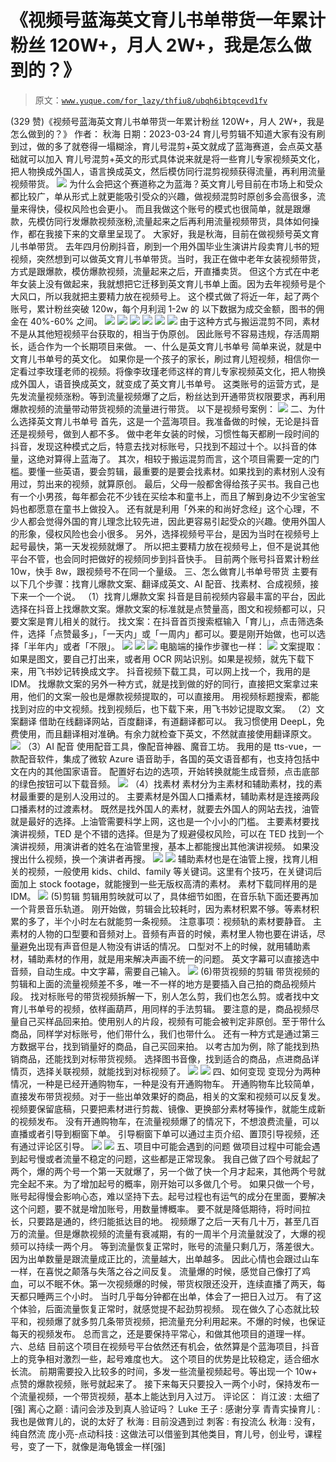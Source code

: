 # 《视频号蓝海英文育儿书单带货一年累计粉丝 120W+，月人 2W+，我是怎么做到的？》

> 原文：[`www.yuque.com/for_lazy/thfiu8/ubqh6ibtqcevd1fv`](https://www.yuque.com/for_lazy/thfiu8/ubqh6ibtqcevd1fv)

<ne-h2 id="9ec34498" data-lake-id="9ec34498"><ne-heading-ext><ne-heading-anchor></ne-heading-anchor><ne-heading-fold></ne-heading-fold></ne-heading-ext><ne-heading-content><ne-text id="u090b2b46">(329 赞)《视频号蓝海英文育儿书单带货一年累计粉丝 120W+，月人 2W+，我是怎么做到的？》</ne-text></ne-heading-content></ne-h2> <ne-p id="ud2f2b18d" data-lake-id="ud2f2b18d"><ne-text id="u244258f6">作者： 秋海</ne-text></ne-p> <ne-p id="u23be842d" data-lake-id="u23be842d"><ne-text id="uf51cea47">日期：2023-03-24</ne-text></ne-p> <ne-p id="u2f68873b" data-lake-id="u2f68873b"><ne-text id="u011b6976">育儿号剪辑不知道大家有没有刷到过，做的多了就卷得一塌糊涂，育儿号混剪+英文就成了蓝海赛道，会点英文基础就可以加入</ne-text></ne-p> <ne-p id="u8174956b" data-lake-id="u8174956b"><ne-text id="u8ec2dd65">育儿号混剪+英文的形式具体说来就是将一些育儿专家视频英文化，把人物换成外国人，语言换成英文，然后模仿同行混剪视频获得流量，再利用流量视频带货。</ne-text></ne-p> <ne-p id="u0031ac90" data-lake-id="u0031ac90"><ne-card data-card-name="image" data-card-type="inline" id="wMEY5" data-event-boundary="card">![](img/f9ad58b44093ca1b2ac704cf21131eed.png)  <ne-p id="ud30158d9" data-lake-id="ud30158d9"><ne-text id="ua24c4c26">为什么会把这个赛道称之为蓝海？英文育儿号目前在市场上和受众都比较广，单从形式上就更能吸引受众的兴趣，做视频混剪时原创多会高很多，流量来得快，侵权风险也会更小。</ne-text></ne-p> <ne-p id="u4da79ac0" data-lake-id="u4da79ac0"><ne-text id="u943b09ec">而且我做这个账号的模式也很简单，就是跟爆款，先模仿同行发爆款视频涨粉,流量起来之后再利用流量视频带货，具体如何操作，都在我接下来的文章里呈现了。</ne-text></ne-p> <ne-p id="u914a354a" data-lake-id="u914a354a"><ne-text id="u5654e9dd">大家好，我是秋海，目前在做视频号英文育儿书单带货。</ne-text></ne-p> <ne-p id="u13fabaa4" data-lake-id="u13fabaa4"><ne-text id="u7d6a0c07">去年四月份刷抖音，刷到一个用外国毕业生演讲片段卖育儿书的短视频，突然想到可以做英文育儿书单带货。当时，我正在做中老年女装视频带货，方式是跟爆款，模仿爆款视频，流量起来之后，开直播卖货。</ne-text></ne-p> <ne-p id="ud28d157f" data-lake-id="ud28d157f"><ne-text id="u660315e5">但这个方式在中老年女装上没有做起来，我就想把它迁移到英文育儿书单上面。因为去年视频号是个大风口，所以我就把主要精力放在视频号上。</ne-text></ne-p> <ne-p id="u65249e41" data-lake-id="u65249e41"><ne-text id="u944d58a7">这个模式做了将近一年，起了两个账号，累计粉丝突破 120w，每个月利润 1-2w 的</ne-text></ne-p> <ne-p id="u573742d4" data-lake-id="u573742d4"><ne-text id="u9aa49ff2">以下数据为成交金额，图书的佣金在 40%-60% 之间。</ne-text></ne-p> <ne-p id="ue636a45a" data-lake-id="ue636a45a"><ne-card data-card-name="image" data-card-type="inline" id="Ioohm" data-event-boundary="card">![](img/272233ef88bf34a6a18a334525c6e867.png)  <ne-p id="ub6261c61" data-lake-id="ub6261c61"><ne-card data-card-name="image" data-card-type="inline" id="Fi3Ew" data-event-boundary="card">![](img/d00f8cfd45ec7f37b6468c11174ebaca.png)  <ne-p id="u8069430b" data-lake-id="u8069430b"><ne-card data-card-name="image" data-card-type="inline" id="zLn9e" data-event-boundary="card">![](img/9179a29c69678efc3ab026cb30cb7f3b.png)  <ne-p id="uf628fc36" data-lake-id="uf628fc36"><ne-card data-card-name="image" data-card-type="inline" id="kxpY8" data-event-boundary="card">![](img/7c9c93b3a82b4fbb3fe92b71a39a4e55.png)  <ne-p id="uabcd79f5" data-lake-id="uabcd79f5"><ne-card data-card-name="image" data-card-type="inline" id="arnwI" data-event-boundary="card">![](img/d65e4e1e525ea7edf0f67cbcd98692ab.png)  <ne-p id="u25be657b" data-lake-id="u25be657b"><ne-card data-card-name="image" data-card-type="inline" id="LgGw6" data-event-boundary="card">![](img/8579c0a1e18bb4ea888df8e2804d6700.png)  <ne-p id="ud0126bc8" data-lake-id="ud0126bc8"><ne-text id="u501eb915">由于这种方式与搬运混剪不同，素材不是从其他短视频平台获取的，相当于伪原创。</ne-text></ne-p> <ne-p id="u64eb66ea" data-lake-id="u64eb66ea"><ne-text id="u038691b8">因此账号不容易违规，存活周期长，适合作为一个长期项目来做。</ne-text></ne-p> <ne-h1 id="e769da44" data-lake-id="e769da44"><ne-heading-ext><ne-heading-anchor></ne-heading-anchor><ne-heading-fold></ne-heading-fold></ne-heading-ext><ne-heading-content><ne-text id="uf3a32e8d">一、什么是英文育儿书单号</ne-text></ne-heading-content></ne-h1> <ne-p id="u396aea88" data-lake-id="u396aea88"><ne-text id="ubd7cc815">简单来说，就是中文育儿书单号的英文化。</ne-text></ne-p> <ne-p id="u50ece9cd" data-lake-id="u50ece9cd"><ne-text id="ue0b0c1ff">如果你是一个孩子的家长，刷过育儿短视频，相信你一定看过李玫瑾老师的视频。将像李玫瑾老师这样的育儿专家视频英文化，把人物换成外国人，语音换成英文，就变成了英文育儿书单号。</ne-text></ne-p> <ne-p id="u9328598b" data-lake-id="u9328598b"><ne-text id="u5604e183">这类账号的运营方式，是先发流量视频涨粉。等到流量视频爆了之后，粉丝达到开通带货权限要求，再利用爆款视频的流量带动带货视频的流量进行带货。</ne-text></ne-p> <ne-p id="u01c5d3ba" data-lake-id="u01c5d3ba"><ne-text id="u9663da25">以下是视频号案例：</ne-text></ne-p> <ne-p id="ub2eb934c" data-lake-id="ub2eb934c"><ne-card data-card-name="image" data-card-type="inline" id="cBQWt" data-event-boundary="card">![](img/2650bd7bd20dc64c00c91f500ae87a8f.png)  <ne-h1 id="b82d65af" data-lake-id="b82d65af"><ne-heading-ext><ne-heading-anchor></ne-heading-anchor><ne-heading-fold></ne-heading-fold></ne-heading-ext><ne-heading-content><ne-text id="u1428ae32">二、为什么选择英文育儿书单号</ne-text></ne-heading-content></ne-h1> <ne-p id="u92766b0a" data-lake-id="u92766b0a"><ne-text id="uf5b174bf">首先，这是一个蓝海项目。我准备做的时候，无论是抖音还是视频号，做到人都不多。</ne-text></ne-p> <ne-p id="uc34c56bc" data-lake-id="uc34c56bc"><ne-text id="uba4cf44e">做中老年女装的时候，习惯性每天都刷一段时间的抖音，发现这种模式之后，特意去找对标账号，只找到不超过十个。以抖音的体量，这绝对算得上蓝海了。</ne-text></ne-p> <ne-p id="u80ba7575" data-lake-id="u80ba7575"><ne-text id="u01f0fdd3">其次，相较于搬运混剪而言，这个项目需要一定的门槛。要懂一些英语，要会剪辑，最重要的是要会找素材。如果找到的素材别人没有用过，剪出来的视频，就算原创。</ne-text></ne-p> <ne-p id="ude57c8d3" data-lake-id="ude57c8d3"><ne-text id="ue320cc92">最后，父母一般都舍得给孩子买书。我自己也有一个小男孩，每年都会花不少钱在买绘本和童书上，而且了解到身边不少宝爸宝妈也都愿意在童书上做投入。</ne-text></ne-p> <ne-p id="u17e39e7f" data-lake-id="u17e39e7f"><ne-text id="u8249cf4f">还有就是利用「外来的和尚好念经」这个心理，不少人都会觉得外国的育儿理念比较先进，因此更容易引起受众的兴趣。使用外国人的形象，侵权风险也会小很多。</ne-text></ne-p> <ne-p id="uba79e044" data-lake-id="uba79e044"><ne-text id="u84db036a">另外，选择视频号平台，是因为当时在视频号上起号最快，第一天发视频就爆了。</ne-text></ne-p> <ne-p id="u094051de" data-lake-id="u094051de"><ne-text id="ue0ff4f96">所以把主要精力放在视频号上，但不是说其他平台不管，也会同时把做好的视频同步到抖音快手。</ne-text></ne-p> <ne-p id="u721b842d" data-lake-id="u721b842d"><ne-text id="u5692604c">目前两个账号抖音累计粉丝 10w，快手 8w，跟视频号不在同一个量级。</ne-text></ne-p> <ne-h1 id="cd93a302" data-lake-id="cd93a302"><ne-heading-ext><ne-heading-anchor></ne-heading-anchor><ne-heading-fold></ne-heading-fold></ne-heading-ext><ne-heading-content><ne-text id="ua5f06a65">三、怎么做育儿书单号带货</ne-text></ne-heading-content></ne-h1> <ne-p id="u08aa1ba6" data-lake-id="u08aa1ba6"><ne-text id="ueea4e2f5">主要有以下几个步骤：找育儿爆款文案、翻译成英文、AI 配音、找素材、合成视频，接下来一个一个说。</ne-text></ne-p> <ne-h2 id="e6c5d3e2" data-lake-id="e6c5d3e2"><ne-heading-ext><ne-heading-anchor></ne-heading-anchor><ne-heading-fold></ne-heading-fold></ne-heading-ext><ne-heading-content><ne-text id="u161ecaa0">（1）找育儿爆款文案</ne-text></ne-heading-content></ne-h2> <ne-p id="u4e261053" data-lake-id="u4e261053"><ne-text id="u742a4bb4">抖音是目前视频内容最丰富的平台，因此选择在抖音上找爆款文案。爆款文案的标准就是点赞量高，图文和视频都可以，只要文案是育儿相关的就行。</ne-text></ne-p> <ne-p id="u259f591b" data-lake-id="u259f591b"><ne-text id="u3ed677ea">找文案：在抖音首页搜索框输入「育儿」，点击筛选条件，选择「点赞最多」，「一天内」或「一周内」都可以。要是刚开始做，也可以选择「半年内」或者「不限」。</ne-text></ne-p> <ne-p id="ued2fb2f4" data-lake-id="ued2fb2f4"><ne-card data-card-name="image" data-card-type="inline" id="Hm6gd" data-event-boundary="card">![](img/94e40c7fa0567bf964391d21cb84df56.png)  <ne-p id="ue58b5908" data-lake-id="ue58b5908"><ne-card data-card-name="image" data-card-type="inline" id="kgctc" data-event-boundary="card">![](img/e6b40c57fe2bcf399e1ec045141d4abc.png)  <ne-p id="u37db0235" data-lake-id="u37db0235"><ne-card data-card-name="image" data-card-type="inline" id="HeLJG" data-event-boundary="card">![](img/c23fb653b9767d2f6ff3b6f77a53e3c6.png)  <ne-p id="u77688e47" data-lake-id="u77688e47"><ne-text id="udf465566">电脑端的操作步骤也一样：</ne-text></ne-p> <ne-p id="u7330a63c" data-lake-id="u7330a63c"><ne-card data-card-name="image" data-card-type="inline" id="qA8yA" data-event-boundary="card">![](img/2916c55b58df277ce0a8cd99713eb690.png)  <ne-p id="uf311d2c3" data-lake-id="uf311d2c3"><ne-text id="ua596c7b0">文案提取：如果是图文，要自己打出来，或者用 OCR 网站识别。如果是视频，就先下载下来，用飞书妙记转换成文字。</ne-text></ne-p> <ne-p id="u54360cb4" data-lake-id="u54360cb4"><ne-text id="uca4713c6">抖音视频下载工具，可以网上找一个，我用的是 IDM。</ne-text></ne-p> <ne-p id="u333f312c" data-lake-id="u333f312c"><ne-text id="u68b7f64d">找爆款文案的另外一种方式，就是找到做的好的同行，直接把文案拿过来用，他们的文案一般也是爆款视频提取的，可以直接用。</ne-text></ne-p> <ne-p id="u8d17a2e6" data-lake-id="u8d17a2e6"><ne-text id="ua8df3c1c">用视频标题搜索，都能找到对应的中文视频。找到视频后，也下载下来，用飞书妙记提取文案。</ne-text></ne-p> <ne-h2 id="b97e496e" data-lake-id="b97e496e"><ne-heading-ext><ne-heading-anchor></ne-heading-anchor><ne-heading-fold></ne-heading-fold></ne-heading-ext><ne-heading-content><ne-text id="u0ae359c2">（2）文案翻译</ne-text></ne-heading-content></ne-h2> <ne-p id="u7f4af587" data-lake-id="u7f4af587"><ne-text id="udddfdd8a">借助在线翻译网站，百度翻译，有道翻译都可以。</ne-text></ne-p> <ne-p id="u7ab96c4a" data-lake-id="u7ab96c4a"><ne-text id="u66839343">我习惯使用 DeepL，免费使用，而且翻译相对准确。有余力就检查下英文，不然就直接使用翻译原文。</ne-text></ne-p> <ne-p id="ubb2b2e7e" data-lake-id="ubb2b2e7e"><ne-card data-card-name="image" data-card-type="inline" id="nrtzv" data-event-boundary="card">![](img/882ccb63440c8006e265600465dd723f.png)  <ne-h2 id="f7adbf36" data-lake-id="f7adbf36"><ne-heading-ext><ne-heading-anchor></ne-heading-anchor><ne-heading-fold></ne-heading-fold></ne-heading-ext><ne-heading-content><ne-text id="u4605f2c4">（3）AI 配音</ne-text></ne-heading-content></ne-h2> <ne-p id="u1c9df822" data-lake-id="u1c9df822"><ne-text id="u36299390">使用配音工具，像配音神器、魔音工坊。</ne-text></ne-p> <ne-p id="uae9d9a92" data-lake-id="uae9d9a92"><ne-text id="u323774ab">我用的是 tts-vue，一款配音软件，集成了微软 Azure 语音助手，各国的英文语音都有，也支持包括中文在内的其他国家语音。</ne-text></ne-p> <ne-p id="u07bebeff" data-lake-id="u07bebeff"><ne-text id="ud4b330e8">配置好右边的选项，开始转换就能生成音频，点击底部的绿色按钮可以下载音频。</ne-text></ne-p> <ne-p id="u941c5ce1" data-lake-id="u941c5ce1"><ne-card data-card-name="image" data-card-type="inline" id="uHS4S" data-event-boundary="card">![](img/2ce3c051c6045be34ef8c560947bd44d.png)  <ne-h2 id="bcaf227e" data-lake-id="bcaf227e"><ne-heading-ext><ne-heading-anchor></ne-heading-anchor><ne-heading-fold></ne-heading-fold></ne-heading-ext><ne-heading-content><ne-text id="u4580a1a5">（4）找素材</ne-text></ne-heading-content></ne-h2> <ne-p id="uc63afe69" data-lake-id="uc63afe69"><ne-text id="u733548ec">素材分为主素材和辅助素材，找的素材最重要的是别人没用过的。</ne-text></ne-p> <ne-p id="u40b903f1" data-lake-id="u40b903f1"><ne-text id="u7189302f">主要素材是外国人口播素材，辅助素材是连接两段口播素材的过渡素材。</ne-text></ne-p> <ne-p id="u7ec1b20a" data-lake-id="u7ec1b20a"><ne-text id="ud0713715">既然是找外国人的素材，就要去外国人的网站去找，油管就是最好的选择。上油管需要科学上网，这也是一个小小的门槛。</ne-text></ne-p> <ne-p id="ue5569d57" data-lake-id="ue5569d57"><ne-text id="u288d107f">主要素材要找演讲视频，TED 是个不错的选择。但是为了规避侵权风险，可以在 TED 找到一个演讲视频，用演讲者的姓名在油管里搜，基本上都能搜出其他演讲视频。</ne-text></ne-p> <ne-p id="ube0aebe2" data-lake-id="ube0aebe2"><ne-text id="ufb3272db">如果没搜出什么视频，换一个演讲者再搜。</ne-text></ne-p> <ne-p id="ud48ca96d" data-lake-id="ud48ca96d"><ne-card data-card-name="image" data-card-type="inline" id="OO0JB" data-event-boundary="card">![](img/ed63adc5c7c6b6bc0826b69c326cb9c9.png)  <ne-p id="u8a30068e" data-lake-id="u8a30068e"><ne-card data-card-name="image" data-card-type="inline" id="Kjgk4" data-event-boundary="card">![](img/5b998334693753dd74727cab3ca0cae0.png)  <ne-p id="ue4c1cd03" data-lake-id="ue4c1cd03"><ne-text id="ucb7ef394">辅助素材也是在油管上搜，找育儿相关的视频，一般使用 kids、child、family 等关键词。这里有个技巧，在关键词后面加上 stock footage，就能搜到一些无版权高清的素材。</ne-text></ne-p> <ne-p id="u8cdcafdc" data-lake-id="u8cdcafdc"><ne-text id="u5d639990">素材下载同样用的是 IDM。</ne-text></ne-p> <ne-p id="ufd5a0d09" data-lake-id="ufd5a0d09"><ne-card data-card-name="image" data-card-type="inline" id="Y5sno" data-event-boundary="card">![](img/75a483c395f7e5ad87a50a9033399b12.png)  <ne-h2 id="bf7e2447" data-lake-id="bf7e2447"><ne-heading-ext><ne-heading-anchor></ne-heading-anchor><ne-heading-fold></ne-heading-fold></ne-heading-ext><ne-heading-content></ne-heading-content></ne-h2><ne-h2 id="e46fb626" data-lake-id="e46fb626"><ne-heading-ext><ne-heading-anchor></ne-heading-anchor><ne-heading-fold></ne-heading-fold></ne-heading-ext><ne-heading-content><ne-text id="u938ea49f">(5)剪辑</ne-text></ne-heading-content></ne-h2> <ne-p id="u2b4e0ba3" data-lake-id="u2b4e0ba3"><ne-text id="u36688b0b">剪辑用剪映就可以了，具体细节如图，在音乐轨下面还要再加一个背景音乐轨道。</ne-text></ne-p> <ne-p id="u83fafe12" data-lake-id="u83fafe12"><ne-text id="u7e6f863b">刚开始做，剪辑会比较耗时，因为素材积累不够。等素材积累的多了，半个小时左右就能剪一条视频。</ne-text></ne-p> <ne-p id="ua9a7acfd" data-lake-id="ua9a7acfd"><ne-text id="u91606ab9">注意事项：视频轨的素材要静音。</ne-text></ne-p> <ne-p id="u5eb89267" data-lake-id="u5eb89267"><ne-text id="ua0f3a18a">主素材的人物的口型要和音频对上。音频有声音的时候，素材里人物也要在讲话，尽量避免出现有声音但是人物没有讲话的情况。</ne-text></ne-p> <ne-p id="ubdf7c194" data-lake-id="ubdf7c194"><ne-text id="u6a73f642">口型对不上的时候，就用辅助素材，辅助素材的作用，就是用来解决声画不统一的问题。</ne-text></ne-p> <ne-p id="uc5267934" data-lake-id="uc5267934"><ne-text id="u1bde33e3">英文字幕可以直接选中音频，自动生成。中文字幕，需要自己输入。</ne-text></ne-p> <ne-p id="u2139452e" data-lake-id="u2139452e"><ne-card data-card-name="image" data-card-type="inline" id="zMFuN" data-event-boundary="card">![](img/4a840fcc96ffd01e00efb894d8d03918.png)  <ne-h2 id="a10dda0e" data-lake-id="a10dda0e"><ne-heading-ext><ne-heading-anchor></ne-heading-anchor><ne-heading-fold></ne-heading-fold></ne-heading-ext><ne-heading-content><ne-text id="udf389736">(6)带货视频的剪辑</ne-text></ne-heading-content></ne-h2> <ne-p id="ue0cfe255" data-lake-id="ue0cfe255"><ne-text id="u350adc96">带货视频的剪辑和上面的流量视频差不多，唯一不一样的地方是要插入自己拍的商品视频片段。</ne-text></ne-p> <ne-p id="u52a4a0f4" data-lake-id="u52a4a0f4"><ne-text id="u45dc98ca">找对标账号的带货视频拆解一下，别人怎么剪，我们也怎么剪。或者找中文育儿书单号的视频，依样画葫芦，用同样的手法剪辑。</ne-text></ne-p> <ne-p id="uf0e9a4ec" data-lake-id="uf0e9a4ec"><ne-text id="u48ebe092">要注意的是，商品视频尽量自己买样品回来拍。使用别人的片段，视频有可能会被判定非原创。至于带什么商品，同样学对标账号，他们带什么，我们也带什么。</ne-text></ne-p> <ne-p id="ua9520dc8" data-lake-id="ua9520dc8"><ne-text id="u62e8f273">还有一种方式是通过第三方数据平台，找到销量好的商品，自己买回来拍。</ne-text></ne-p> <ne-p id="ud7d86b94" data-lake-id="ud7d86b94"><ne-text id="u52994c17">以考古加为例，除了能找到热销商品，还能找到对标带货视频。</ne-text></ne-p> <ne-p id="ubb18af87" data-lake-id="ubb18af87"><ne-text id="uf83d8c9f">选择图书音像，找到适合的商品，点进商品详情页，选择关联视频，就能找到对标视频了。</ne-text></ne-p> <ne-p id="u935eed53" data-lake-id="u935eed53"><ne-card data-card-name="image" data-card-type="inline" id="Jcmyb" data-event-boundary="card">![](img/0e18738094296a8b48b110f93b67cceb.png)  <ne-p id="uef5193a7" data-lake-id="uef5193a7"><ne-card data-card-name="image" data-card-type="inline" id="Ohmh1" data-event-boundary="card">![](img/2051f538ac8a579414deee69c2fd83e5.png)  <ne-h1 id="d6078a44" data-lake-id="d6078a44"><ne-heading-ext><ne-heading-anchor></ne-heading-anchor><ne-heading-fold></ne-heading-fold></ne-heading-ext><ne-heading-content><ne-text id="ub2eef0be">四、如何变现</ne-text></ne-heading-content></ne-h1> <ne-p id="u9c27ae3c" data-lake-id="u9c27ae3c"><ne-text id="ud671bd20">变现分为两种情况，一种是已经开通购物车，一种是没有开通购物车。</ne-text></ne-p> <ne-p id="uc23c6974" data-lake-id="uc23c6974"><ne-text id="u99429e0a">开通购物车比较简单，直接发布带货视频。对于一些出单效果好的商品，相关的文案和视频可以反复发。</ne-text></ne-p> <ne-p id="uf017ae5c" data-lake-id="uf017ae5c"><ne-text id="u1fea997f">视频要保留底稿，只要把素材进行剪裁、镜像、更换部分素材等操作，就能生成新的视频发布。</ne-text></ne-p> <ne-p id="u59819cc6" data-lake-id="u59819cc6"><ne-text id="u9b8c348d">没有开通购物车，在流量视频爆了的情况下，不想浪费流量，可以直播或者引导到橱窗下单。</ne-text></ne-p> <ne-p id="ue6cf0df4" data-lake-id="ue6cf0df4"><ne-text id="u29802502">引导橱窗下单可以通过主页介绍、置顶引导视频，还有通过评论区引导。</ne-text></ne-p> <ne-p id="ud6509849" data-lake-id="ud6509849"><ne-card data-card-name="image" data-card-type="inline" id="QZ7QK" data-event-boundary="card">![](img/f0cb1787a0e9ef0d5e1cc86a58e98518.png)  <ne-p id="u5a65ffdf" data-lake-id="u5a65ffdf"><ne-card data-card-name="image" data-card-type="inline" id="cOAN4" data-event-boundary="card">![](img/027315b6a4fe46bcb6b92b71810b7509.png)  <ne-h1 id="2b92b93b" data-lake-id="2b92b93b"><ne-heading-ext><ne-heading-anchor></ne-heading-anchor><ne-heading-fold></ne-heading-fold></ne-heading-ext><ne-heading-content><ne-text id="u1b9a0e41">五、项目中可能会遇到的问题</ne-text></ne-heading-content></ne-h1> <ne-p id="u8e7f0d8b" data-lake-id="u8e7f0d8b"><ne-text id="u5518021e">做项目过程中可能会遇到起号慢或者流量不稳定的问题，这些都是正常现象。</ne-text></ne-p> <ne-p id="ucc0d95b3" data-lake-id="ucc0d95b3"><ne-text id="u277e63ec">我自己做了四个号就起了两个，爆的两个号一个第一天就爆了，另一个做了快一个月才起来，其他两个号就完全起不来。为了增加起号的概率，刚开始可以多做几个号。</ne-text></ne-p> <ne-p id="u4209f98e" data-lake-id="u4209f98e"><ne-text id="u44bd8997">如果只做一个号，账号起得慢会影响心态，难以坚持下去。起号过程也有运气的成分在里面，要解决这个问题，要不就是增加账号，用数量博概率。</ne-text></ne-p> <ne-p id="uf03d160e" data-lake-id="uf03d160e"><ne-text id="u15ef9cc0">要不就是降低期待，将时间拉长，只要路是通的，终归能抵达目的地。</ne-text></ne-p> <ne-p id="u2cc4b17e" data-lake-id="u2cc4b17e"><ne-text id="u0e4b6f5f">视频爆了之后一天有几十万，甚至几百万的流量。但是爆款视频的流量有衰减期，有的一周半个月流量就没了，大爆的视频可以持续一两个月。</ne-text></ne-p> <ne-p id="u79bf77e6" data-lake-id="u79bf77e6"><ne-text id="u3f8f05f2">等到流量恢复正常时，账号的流量只剩几万，落差很大。因为出单数量是跟流量成正比的，流量越大，出单越多。</ne-text></ne-p> <ne-p id="ufeda9190" data-lake-id="ufeda9190"><ne-text id="uc34725ce">因此心情也会跟过山车一样，在喜悦之颠落与失落之谷之间反复。</ne-text></ne-p> <ne-p id="u57c6211b" data-lake-id="u57c6211b"><ne-text id="u4e320759">流量爆的时候，感觉自己像打了鸡血，可以不眠不休。第一次视频爆的时候，带货权限还没开，连续直播了两天，每天都只睡两三个小时。</ne-text></ne-p> <ne-p id="ufacf7ebb" data-lake-id="ufacf7ebb"><ne-text id="u17b0d93b">当时几乎每分钟都在出单，体会了一把日入过万。</ne-text></ne-p> <ne-p id="ue196128d" data-lake-id="ue196128d"><ne-text id="ua1b95ebe">有了这个体验，后面流量恢复正常时，就感觉提不起劲剪视频。</ne-text></ne-p> <ne-p id="u487486e2" data-lake-id="u487486e2"><ne-text id="u8b552f22">现在做久了心态就比较平和，视频爆了就多剪几条带货视频，把流量充分利用起来。不爆的时候，也保证每天的视频发布。</ne-text></ne-p> <ne-p id="u4fca78f3" data-lake-id="u4fca78f3"><ne-text id="u1bfc4b90">总而言之，还是要保持平常心，和做其他项目的道理一样。</ne-text></ne-p> <ne-h1 id="60fb45a3" data-lake-id="60fb45a3"><ne-heading-ext><ne-heading-anchor></ne-heading-anchor><ne-heading-fold></ne-heading-fold></ne-heading-ext><ne-heading-content><ne-text id="u412e510c">六、总结</ne-text></ne-heading-content></ne-h1> <ne-p id="uc6b1e6af" data-lake-id="uc6b1e6af"><ne-text id="u65ebfbe2">目前这个项目在视频号平台依然还有机会，依然算是个蓝海项目，抖音上的竞争相对激烈一些，起号难度也大。</ne-text></ne-p> <ne-p id="u8b2630d2" data-lake-id="u8b2630d2"><ne-text id="u788f3e4a">这个项目的优势是比较稳定，适合细水长流。</ne-text></ne-p> <ne-p id="u68e65819" data-lake-id="u68e65819"><ne-text id="uf0a354ef">前期需要投入比较多的时间，多发一些流量视频起号。等出现一个 10w+ 点赞的爆款视频，账号就起来了。</ne-text></ne-p> <ne-p id="u4715a62a" data-lake-id="u4715a62a"><ne-text id="u30d30c4f">接下来每天只要投入一两个小时，保持发布一个流量视频，一个带货视频，基本上能达到月入过万。</ne-text></ne-p> <ne-hole id="u11e039be" data-lake-id="u11e039be"><ne-card data-card-name="hr" data-card-type="block" id="wD5sU" data-event-boundary="card"><ne-p id="ua12e13ec" data-lake-id="ua12e13ec"><ne-text id="u6c775c6e">评论区：</ne-text></ne-p> <ne-p id="u639a0bfd" data-lake-id="u639a0bfd"><ne-text id="u18a29f71">肖江波 : 太细了[强]</ne-text> <ne-text id="u54cedfc6">离心之巅 : 请问会涉及到真人验证吗？</ne-text> <ne-text id="uaa14ef96">Luke 王子 : 感谢分享</ne-text> <ne-text id="u487ad06f">青青实操育儿 : 我也是做育儿的，说的太好了</ne-text> <ne-text id="uf0f3f936">秋海 : 目前没遇到过</ne-text> <ne-text id="uccbf4adc">刺客 : 有投流么</ne-text> <ne-text id="u0f5687cb">秋海 : 没有，纯自然流</ne-text> <ne-text id="u9ce09c29">庞小亮-点动科技 : 这做法可以借鉴到其他类目，育儿号，创业号，课程号，变了一下，就像是海龟镀金一样[强]</ne-text></ne-p></ne-card></ne-hole></ne-card></ne-p></ne-card></ne-p></ne-card></ne-p></ne-card></ne-p></ne-card></ne-p></ne-card></ne-p></ne-card></ne-p></ne-card></ne-p></ne-card></ne-p></ne-card></ne-p></ne-card></ne-p></ne-card></ne-p></ne-card></ne-p></ne-card></ne-p></ne-card></ne-p></ne-card></ne-p></ne-card></ne-p></ne-card></ne-p></ne-card></ne-p></ne-card></ne-p></ne-card></ne-p></ne-card></ne-p>